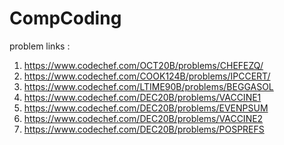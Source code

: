 # CompCoding
problem links : 
1) https://www.codechef.com/OCT20B/problems/CHEFEZQ/
2) https://www.codechef.com/COOK124B/problems/IPCCERT/
3) https://www.codechef.com/LTIME90B/problems/BEGGASOL
4) https://www.codechef.com/DEC20B/problems/VACCINE1
5) https://www.codechef.com/DEC20B/problems/EVENPSUM
6) https://www.codechef.com/DEC20B/problems/VACCINE2
7) https://www.codechef.com/DEC20B/problems/POSPREFS
